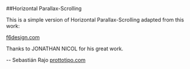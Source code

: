 ##Horizontal Parallax-Scrolling

This is a simple version of Horizontal Parallax-Scrolling adapted from this work:

[f6design.com](http://f6design.com/journal/2011/08/06/build-a-parallax-scrolling-website-interface-with-jquery-and-css/)

Thanks to JONATHAN NICOL for his great work.

--
Sebastián Rajo
[prottotipo.com](http://www.prottotipo.com)